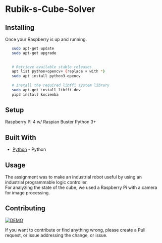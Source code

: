 # Rubik-s-Cube-Solver

## Installing

Once your Raspberry is up and running.

```bash
   sudo apt-get update
   sudo apt-get upgrade
   
   
   # Retrieve available stable releases
   apt list python¤opencv¤ (replace ¤ with *)    
   sudo apt install python3-opencv
   
   # Install the required libffi system library      
   sudo apt-get install libffi-dev     
   pip3 install kociemba    

```



## Setup

Raspberry PI 4  w/ Raspian Buster
Python 3+      

## Built With

* [Python](https://www.python.org/) - Python


## Usage

The assignment was to make an industrial robot useful by using an industrial programmable logic controller.     
For analyzing the state of the cube, we used a Raspberry Pi with a camera for image processing.  

## Contributing


[![DEMO](http://img.youtube.com/vi/3zClexUpRI4/0.jpg)](http://www.youtube.com/watch?v=3zClexUpRI4 "Solving a Rubik's Cube")


If you want to contribute or find anything wrong, please create a Pull request, or issue addressing the change, or issue.



